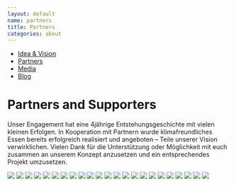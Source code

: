 ```yaml
---
layout: default
name: partners
title: Partners
categories: about
---
```



<div class="container hidden-xs">
  <div class="row">
    <div class="col-xs-12 text-center">
      <ul class="subNavigation">
        <a href="/about"><li>Idea &amp; Vision</li></a>
        <a href="/about/partners"><li class="current">Partners</li></a>
        <a href="/about/media"><li>Media</li></a>
        <a href="/blog"><li>Blog</li></a>
      </ul>
    </div>
  </div>
</div>


<div class="container">
  <div class="row push-top small-push-bottom">
    <div class="col-xs-12 text-center">
      <h1>Partners and Supporters</h1>
    </div>
  </div>

  <div class="row push-bottom">
    <div class="col-xs-12 col-sm-offset-1 col-sm-10 text-center">
      <p>Unser Engagement hat eine 4jährige Entstehungsgeschichte mit vielen kleinen Erfolgen. In Kooperation mit Partnern wurde klimafreundliches Essen bereits erfolgreich realisiert und angeboten – Teile unserer Vision verwirklichen. Vielen Dank für die Unterstützung oder Möglichkeit mit euch zusammen an unserem Konzept anzusetzen und ein entsprechendes Projekt umzusetzen.</p>
    </div>
  </div>

  <div class="row push-bottom">
    <div class="col-xs-12 text-center">
      <img src="/img/partners/nw.svg">
      <img src="/img/partners/unisg.svg">
      <img src="/img/partners/unizh.svg">
      <img src="/img/partners/zhaw.svg">
      <img src="/img/partners/engagement.svg">
      <img src="/img/partners/axa.svg">
      <img src="/img/partners/climatekic.svg">
      <img src="/img/partners/impacthub.svg">
      <img src="/img/partners/klimastiftung.svg">
      <img src="/img/partners/kti.svg">
      <img src="/img/partners/socialimpact.svg">
      <img src="/img/partners/spinoff.svg">
      <img src="/img/partners/venturekick.svg">
      <img src="/img/partners/wwf.svg">
      <img src="/img/partners/maxhavelar.svg">
      <img src="/img/partners/usitawi.svg">
      <img src="/img/partners/equitable.svg">
      <img src="/img/partners/ernstgoehner.svg">
      <img src="/img/partners/gdi.svg">
      <img src="/img/partners/gebert.svg">
      <img src="/img/partners/insead.svg">
      <img src="/img/partners/seif.svg">
      <img src="/img/partners/stadtzh.svg">
    </div>
  </div>

</div>


<script src="https://ajax.googleapis.com/ajax/libs/jquery/1.11.3/jquery.min.js"></script>
<script src="/js/jquery.magnific-popup.min.js"></script>
<script src="/js/jquery.royalslider.min.js"></script>
<script src="/js/bootstrap.min.js"></script>
<script src="/js/icheck.min.js"></script>
<script src="/js/script.js"></script>
